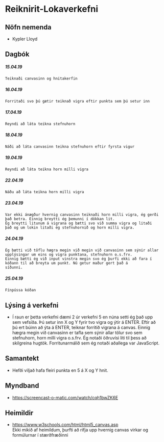# Reiknirit-Lokaverkefni

## Nöfn nemenda
- Kypler Lloyd

## Dagbók
   ##### 15.04.19 
    Teiknaði canvasinn og hnitakerfin
   ##### 16.04.19
    Forritaði svo þú gætir teiknað vigra eftir punkta sem þú setur inn
   ##### 17.04.19
    Reyndi að láta teikna stefnuhorn 
   ##### 18.04.19
    Náði að láta canvasinn teikna stefnuhorn eftir fyrsta vigur
   ##### 19.04.19
    Reyndi að láta teikna horn milli vigra
   ##### 22.04.19
    Náðu að láta teikna horn milli vigra
   ##### 23.04.19
    Var ekki ánægður hvernig canvasinn teiknaði horn milli vigra, ég gerði það betra. Einnig breytti ég þemunni í dökkan lit.
    Ég breytti litunum á vigrana og bætti svo við summa vigra og litaði það og um lokin litaði ég stefnuhornið og horn milli vigra. 
   ##### 24.04.19
    Ég bætti við töflu hægra megin við megin við canvasinn sem sýnir allar upplýsingar um eins og vigra punktana, stefnuhorn o.s.frv.
    Einnig bætti ég við input vinstra megin svo ég þurfi ekki að fara í kóðann til að breyta um punkt. Nú getur maður gert það á   
    síðunni.
   ##### 25.04.19
    Fínpússa kóðan 

## Lýsing á verkefni
- Í raun er þetta verkefni dæmi 2 úr verkefni 5 en núna setti ég það upp sem vefsíða. Þú setur inn X og Y fyrir tvo vigra og ýtir á ENTER.
  Eftir að þú ert búinn að ýta á ENTER, teiknar forritið vigrana á canvas. Einnig hægra megin við canvasinn er tafla sem sýnir allar tölur
  svo sem stefnuhorn, horn milli vigra o.s.frv. Ég notaði öðruvísi liti til þess að skilgreina hugtök. Forritunarmálið sem ég notaði
  aðallega var JavaScript.

## Samantekt
- Hefði viljað hafa fleiri punkta en 5 á X og Y hnit.


## Myndband
- https://screencast-o-matic.com/watch/cqh1bwZK6E


## Heimildir
- https://www.w3schools.com/html/html5_canvas.asp    
  Ekki mikið af heimildum, þurfti að rifja upp hvernig canvas virkar og formúlurnar í stærðfræðinni
